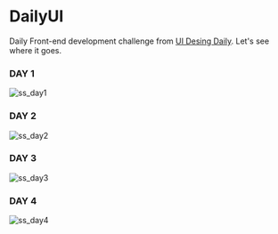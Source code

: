 # DailyUI

Daily Front-end development challenge from [UI Desing Daily](https://uidesigndaily.com). Let's see where it goes.

### DAY 1
![ss_day1](https://user-images.githubusercontent.com/44316108/200117960-dcdd34fc-a64b-41f2-bcb8-6c5674949e1c.PNG)

### DAY 2
![ss_day2](https://user-images.githubusercontent.com/44316108/200032405-e8bdf396-144c-4673-8cb9-30ece1a72f57.PNG )

### DAY 3
![ss_day3](https://user-images.githubusercontent.com/44316108/200032720-a81c6548-c5eb-443f-b77e-a71455e54753.PNG)

### DAY 4
![ss_day4](https://user-images.githubusercontent.com/44316108/200032741-e06d6b85-3f13-4ef1-9ac5-8e849a40440c.PNG)

